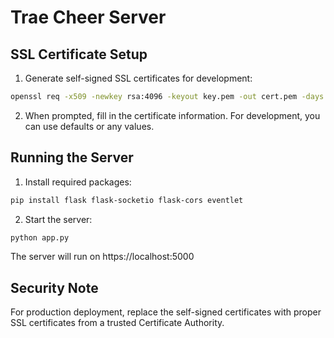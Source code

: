 # Trae Cheer Server

## SSL Certificate Setup

1. Generate self-signed SSL certificates for development:
```bash
openssl req -x509 -newkey rsa:4096 -keyout key.pem -out cert.pem -days 365 -nodes
```

2. When prompted, fill in the certificate information. For development, you can use defaults or any values.

## Running the Server

1. Install required packages:
```bash
pip install flask flask-socketio flask-cors eventlet
```

2. Start the server:
```bash
python app.py
```

The server will run on https://localhost:5000

## Security Note
For production deployment, replace the self-signed certificates with proper SSL certificates from a trusted Certificate Authority.